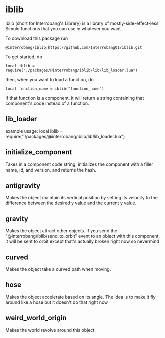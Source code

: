 # iblib

Iblib (short for Interrobang's Library) is a library of mostly-side-effect-less Simulo functions that you can use in whatever you want.

To download this package run
```
@interrobang/iblib;https://github.com/Interrobang01/iblib.git
```

To get started, do
```
local iblib = require("./packages/@interrobang/iblib/lib/lib_loader.lua")
```
then, when you want to load a function, do
```
local function_name = iblib("function_name")
```
If that function is a component, it will return a string containing that component's code instead of a function.

## lib_loader
example usage:
local iblib = require("./packages/@interrobang/iblib/lib/lib_loader.lua")

## initialize_component
Takes in a component code string, initializes the component with a filler name, id, and version, and returns the hash.

## antigravity
Makes the object maintain its vertical position by setting its velocity to the difference between the desired y value and the current y value.

## gravity
Makes the object attract other objects.
If you send the "@interrobang/iblib/send_to_orbit" event to an object with this component, it will be sent to orbit except that's actually broken right now so nevermind

## curved
Makes the object take a curved path when moving.

## hose
Makes the object accelerate based on its angle. The idea is to make it fly around like a hose but it doesn't do that right now

## weird_world_origin
Makes the world revolve around this object.
